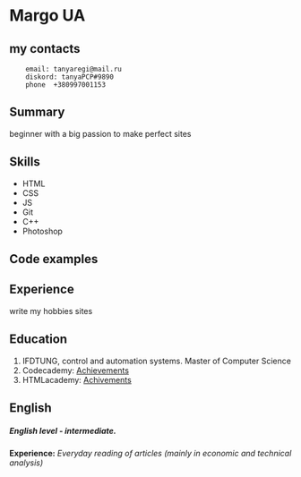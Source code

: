 # Margo UA
## my contacts
        email: tanyaregi@mail.ru
        diskord: tanyaPCP#9890
        phone  +380997001153
## Summary
beginner with a big passion to make perfect sites
## Skills
* HTML
* CSS
* JS
* Git
* C++
* Photoshop
## Code examples
## Experience
write my hobbies sites
## Education
1. IFDTUNG, control and automation systems. Master of Computer Science
2. Codecademy: [Achievements](https://www.codecademy.com/profiles/course8580161750)
3. HTMLacademy: [Achivements](https://htmlacademy.ru/profile/id1132813)
## English
##### English level - intermediate.
**Experience:** *Everyday reading of articles (mainly in economic and technical analysis)*
